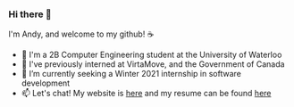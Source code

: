 ### Hi there 👋

I'm Andy, and welcome to my github! ☕  

- 🌱 I'm a 2B Computer Engineering student at the University of Waterloo
- 🔭 I've previously interned at VirtaMove, and the Government of Canada 
- 👯 I’m currently seeking a Winter 2021 internship in software development 
- 📫 Let's chat! My website is [here](https://andyren.me) and my resume can be found [here](https://andyren.me/Resume_2B_v5.pdf)

<!--
**ren-andy/ren-andy** is a ✨ _special_ ✨ repository because its `README.md` (this file) appears on your GitHub profile.

Here are some ideas to get you started:

- 🔭 I’m currently working on ...
- 🌱 I’m currently learning ...
- 👯 I’m looking to collaborate on ...
- 🤔 I’m looking for help with ...
- 💬 Ask me about ...
- 📫 How to reach me: ...
- 😄 Pronouns: ...
- ⚡ Fun fact: ...
-->
